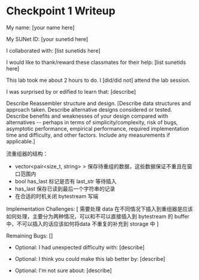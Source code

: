 Checkpoint 1 Writeup
====================

My name: [your name here]

My SUNet ID: [your sunetid here]

I collaborated with: [list sunetids here]

I would like to thank/reward these classmates for their help: [list sunetids here]

This lab took me about 2 hours to do. I [did/did not] attend the lab session.

I was surprised by or edified to learn that: [describe]

Describe Reassembler structure and design. [Describe data structures and
approach taken. Describe alternative designs considered or tested.
Describe benefits and weaknesses of your design compared with
alternatives -- perhaps in terms of simplicity/complexity, risk of
bugs, asymptotic performance, empirical performance, required
implementation time and difficulty, and other factors. Include any
measurements if applicable.]

流重组器的结构：

- vector<pair<size_t, string> > 保存待重组的数据，这些数据保证不重且在窗口范围内
- bool has_last 标记是否有 last_str 等待插入
- has_last 保存已读到最后一个字符串的记录
- 在合适的时机关闭 bytestream 写端

Implementation Challenges:
[
    需要处理 data 在不同情况下插入到重组器是应该如何处理，主要分为两种情况，可以和不可以直接插入到 bytestream 的 buffer 中，不可以插入的话应该如何将data 不重复的补充到 storage 中
]

Remaining Bugs:
[]

- Optional: I had unexpected difficulty with: [describe]

- Optional: I think you could make this lab better by: [describe]

- Optional: I'm not sure about: [describe]
